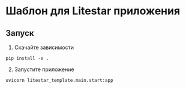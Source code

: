 # Шаблон для Litestar приложения

## Запуск

1. Скачайте зависимости

```
pip install -e .
```

2. Запустите приложение

```
uvicorn litestar_template.main.start:app
```
